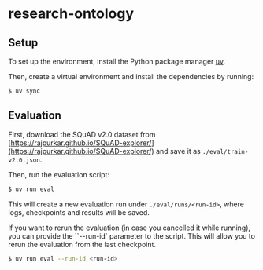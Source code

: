# research-ontology

## Setup

To set up the environment, install the Python package manager [uv](https://github.com/astral-sh/uv).

Then, create a virtual environment and install the dependencies by running:

```bash
$ uv sync
```

## Evaluation

First, download the SQuAD v2.0 dataset from [https://rajpurkar.github.io/SQuAD-explorer/](https://rajpurkar.github.io/SQuAD-explorer/) and save it as `./eval/train-v2.0.json`.

Then, run the evaluation script:

```bash
$ uv run eval
```

This will create a new evaluation run under `./eval/runs/<run-id>`, where logs, checkpoints and results will be saved.

If you want to rerun the evaluation (in case you cancelled it while running), you can provide the ``--run-id` parameter to the script. This will allow you to rerun the evaluation from the last checkpoint.

```bash
$ uv run eval --run-id <run-id>
```
